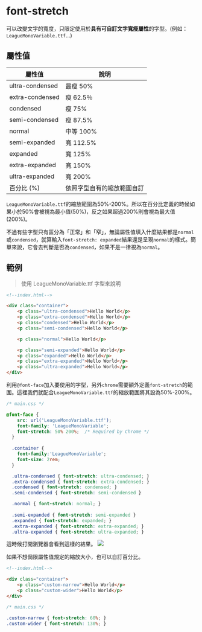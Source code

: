 # font-stretch
可以改變文字的寬度，只限定使用於**具有可自訂文字寬瘦屬性**的字型。(例如：`LeagueMonoVariable.ttf`...)  

## 屬性值
屬性值           | 說明    
----------------|----------------
ultra-condensed | 最瘦 50%
extra-condensed | 瘦	62.5％
condensed       | 瘦 75%
semi-condensed  | 瘦 87.5%
normal          | 中等 100%
semi-expanded   | 寬 112.5%
expanded        | 寬 125%
extra-expanded  | 寬 150%
ultra-expanded  | 寬 200%
百分比 (%)       | 依照字型自有的縮放範圍自訂

`LeagueMonoVariable.ttf`的縮放範圍為50%-200%。所以在百分比定義的時候如果小於50%會被視為最小值(50%)，反之如果超過200%則會視為最大值(200%)。  

不過有些字型只有區分為「正常」和「窄」，無論屬性值填入什麼結果都是`normal`或`condensed`，就算輸入`font-stretch: expanded`結果還是呈現`normal`的樣式。簡單來說，它會去判斷是否為`condensed`，如果不是一律視為`normal`。

## 範例
>使用 LeagueMonoVariable.ttf 字型來說明
```html
<!--index.html-->

<div class="container">
    <p class="ultra-condensed">Hello World</p>
    <p class="extra-condensed">Hello World</p>
    <p class="condensed">Hello World</p>
    <p class="semi-condensed">Hello World</p>

    <p class="normal">Hello World</p>

    <p class="semi-expanded">Hello World</p>
    <p class="expanded">Hello World</p>
    <p class="extra-expanded">Hello World</p>
    <p class="ultra-expanded">Hello World</p>
</div>
```
利用`@font-face`加入要使用的字型，另外`chrome`需要額外定義`font-stretch`的範圍。這裡我們就配合`LeagueMonoVariable.ttf`的縮放範圍將其設為50%-200%。
```css
/* main.css */

@font-face {
    src: url('LeagueMonoVariable.ttf');
    font-family: 'LeagueMonoVariable';
    font-stretch: 50% 200%;  /* Required by Chrome */
  }
  
  .container {
    font-family:'LeagueMonoVariable';
    font-size: 2rem;
  }

  .ultra-condensed { font-stretch: ultra-condensed; }
  .extra-condensed { font-stretch: extra-condensed; }
  .condensed { font-stretch: condensed; }
  .semi-condensed { font-stretch: semi-condensed }

  .normal { font-stretch: normal; }
  
  .semi-expanded { font-stretch: semi-expanded }
  .expanded { font-stretch: expanded; }
  .extra-expanded { font-stretch: extra-expanded; }
  .ultra-expanded { font-stretch: ultra-expanded; }
```
這時候打開瀏覽器會看到這樣的結果。
<img src='https://github.com/PeggyHsiao/CSS-Notes/blob/master/font-stretch/result.JPG' style='align:left'/>  


如果不想侷限屬性值規定的縮放大小，也可以自訂百分比。
```html
<!--index.html-->

<div class="container">
    <p class="custom-narrow">Hello World</p>
    <p class="custom-wider">Hello World</p>
</div>
```
```css
/* main.css */

.custom-narrow { font-stretch: 60%; }
.custom-wider { font-stretch: 130%; }
```
